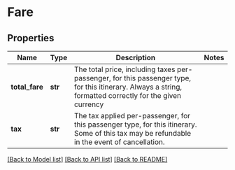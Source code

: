 # Fare

## Properties
Name | Type | Description | Notes
------------ | ------------- | ------------- | -------------
**total_fare** | **str** | The total price, including taxes per-passenger, for this passenger type, for this itinerary. Always a string, formatted correctly for the given currency | 
**tax** | **str** | The tax applied per-passenger, for this passenger type, for this itinerary. Some of this tax may be refundable in the event of cancellation. | 

[[Back to Model list]](../README.md#documentation-for-models) [[Back to API list]](../README.md#documentation-for-api-endpoints) [[Back to README]](../README.md)


